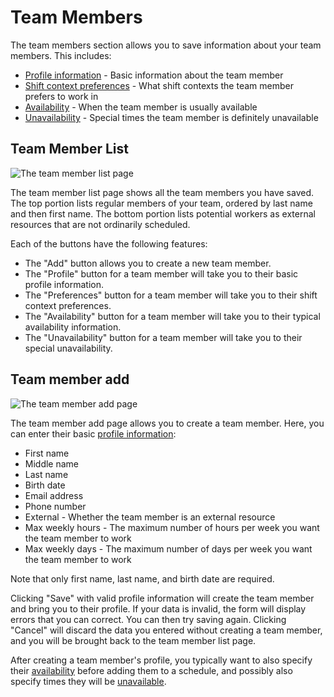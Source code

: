 # Team Members

The team members section allows you to save information about your team members.
This includes:

* [Profile information](3.1_profile.md) - Basic information about the team member
* [Shift context preferences](3.2_preferences.md) - What shift contexts the team member prefers to work in
* [Availability](3.3_availability.md) - When the team member is usually available
* [Unavailability](3.4_unavailability.md) - Special times the team member is definitely unavailable

## Team Member List

![The team member list page](images/team_member_list.png)

The team member list page shows all the team members you have saved.
The top portion lists regular members of your team, ordered by last name and then first name.
The bottom portion lists potential workers as external resources that are not ordinarily scheduled.

Each of the buttons have the following features:

* The "Add" button allows you to create a new team member.
* The "Profile" button for a team member will take you to their basic profile information.
* The "Preferences" button for a team member will take you to their shift context preferences.
* The "Availability" button for a team member will take you to their typical availability information.
* The "Unavailability" button for a team member will take you to their special unavailability.

## Team member add

![The team member add page](images/team_member_add.png)

The team member add page allows you to create a team member.
Here, you can enter their basic [profile information](./3.1_profile.md):

* First name
* Middle name
* Last name
* Birth date
* Email address
* Phone number
* External - Whether the team member is an external resource
* Max weekly hours - The maximum number of hours per week you want the team member to work
* Max weekly days - The maximum number of days per week you want the team member to work

Note that only first name, last name, and birth date are required.

Clicking "Save" with valid profile information will create the team member and bring you to their profile. If your data is invalid, the form will display errors that you can correct. You can then try saving again. Clicking "Cancel" will discard the data you entered without creating a team member, and you will be brought back to the team member list page.

After creating a team member's profile, you typically want to also specify their [availability](./3.3_availability.md) before adding them to a schedule, and possibly also specify times they will be [unavailable](./3.4_unavailability.md).

